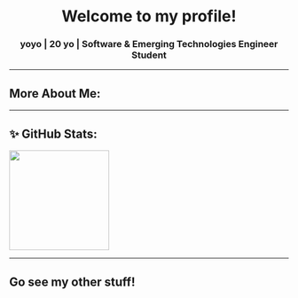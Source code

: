 <div align="center">
  <h1 align="center">Welcome to my profile!</h1>
  <h3 align="center">yoyo | 20 yo | Software & Emerging Technologies Engineer Student</h3>
</div>

---

## More About Me:

---

## ✨ GitHub Stats:

<p align="left">
<a href="https://github.com/tessarivas">
  <img height="180em" src="https://github-readme-stats.vercel.app/api/top-langs/?username=tessarivas&layout=compact&langs_count=8&theme=algolia"/>
</a>
</p>

---

## Go see my other stuff!
<p align="left">
</p>